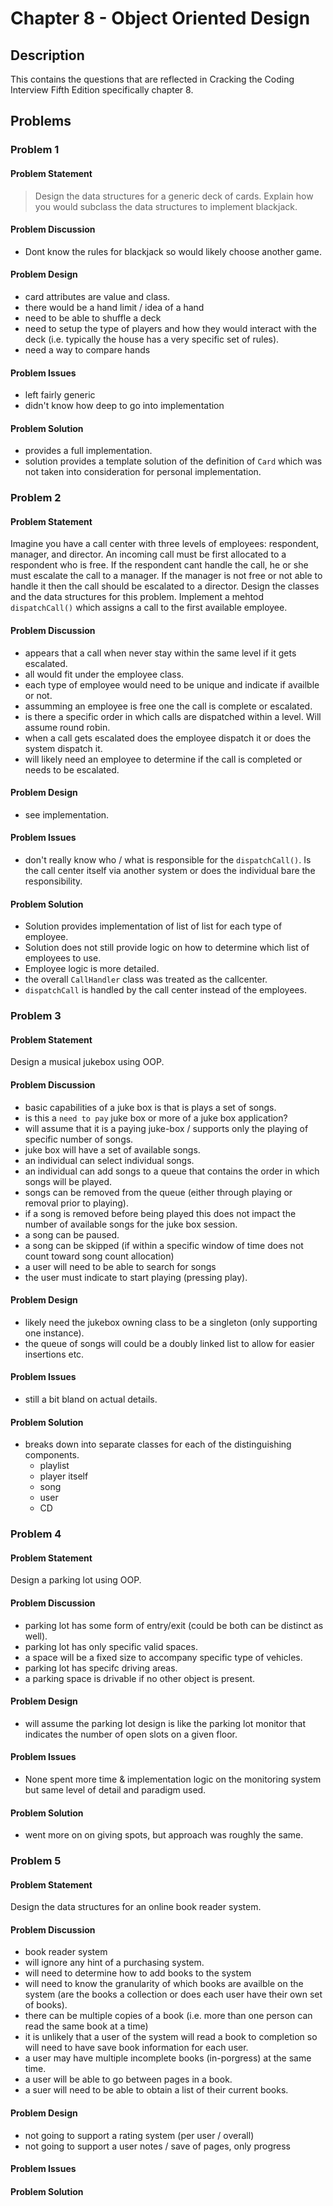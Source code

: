 # Chapter 8 - Object Oriented Design
## Description
This contains the questions that are reflected in Cracking the Coding Interview Fifth Edition specifically chapter 8.

## Problems
### Problem 1
#### Problem Statement
> Design the data structures for a generic deck of cards.  Explain how you would subclass the data structures to implement blackjack.

#### Problem Discussion
- Dont know the rules for blackjack so would likely choose another game.

#### Problem Design
- card attributes are value and class.
- there would be a hand limit / idea of a hand
- need to be able to shuffle a deck
- need to setup the type of players and how they would interact with the deck (i.e. typically the house has a very specific set of rules).
- need a way to compare hands

#### Problem Issues
- left fairly generic
- didn't know how deep to go into implementation

#### Problem Solution
- provides a full implementation.
- solution provides a template solution of the definition of `Card` which was not taken into consideration for personal implementation.

### Problem 2
#### Problem Statement
>
Imagine you have a call center with three levels of employees: respondent, manager, and director.  An incoming call must be first allocated to a respondent who is free.  If the respondent cant handle the call, he or she must escalate the call to a manager.  If the manager is not free or not able to handle it then the call should be escalated to a director.  Design the classes and the data structures for this problem.  Implement a mehtod `dispatchCall()` which assigns a call to the first available employee.

#### Problem Discussion
- appears that a call when never stay within the same level if it gets escalated.
- all would fit under the employee class.
- each type of employee would need to be unique and indicate if availble or not.
- assumming an employee is free one the call is complete or escalated.
- is there a specific order in which calls are dispatched within a level.  Will assume round robin.
- when a call gets escalated does the employee dispatch it or does the system dispatch it.
- will likely need an employee to determine if the call is completed or needs to be escalated.

#### Problem Design
- see implementation.

#### Problem Issues
- don't really know who / what is responsible for the `dispatchCall()`.  Is the call center itself via another system or does the individual bare the responsibility.

#### Problem Solution
- Solution provides implementation of list of list for each type of employee.
- Solution does not still provide logic on how to determine which list of employees to use.
- Employee logic is more detailed.
- the overall `CallHandler` class was treated as the callcenter.
- `dispatchCall` is handled by the call center instead of the employees.

### Problem 3
#### Problem Statement
>
Design a musical jukebox using OOP.

#### Problem Discussion
- basic capabilities of a juke box is that is plays a set of songs.
- is this a `need to pay` juke box or more of a juke box application?
- will assume that it is a paying juke-box / supports only the playing of specific number of songs.
- juke box will have a set of available songs.
- an individual can select individual songs.
- an individual can add songs to a queue that contains the order in which songs will be played.
- songs can be removed from the queue (either through playing or removal prior to playing).
- if a song is removed before being played this does not impact the number of available songs for the juke box session.
- a song can be paused.
- a song can be skipped (if within a specific window of time does not count toward song count allocation)
- a user will need to be able to search for songs
- the user must indicate to start playing (pressing play).

#### Problem Design
- likely need the jukebox owning class to be a singleton (only supporting one instance).
- the queue of songs will could be a doubly linked list to allow for easier insertions etc.

#### Problem Issues
- still a bit bland on actual details.

#### Problem Solution
- breaks down into separate classes for each of the distinguishing components.
  - playlist
  - player itself
  - song
  - user
  - CD

### Problem 4
#### Problem Statement
>
Design a parking lot using OOP.

#### Problem Discussion
- parking lot has some form of entry/exit (could be both can be distinct as well).
- parking lot has only specific valid spaces.
- a space will be a fixed size to accompany specific type of vehicles.
- parking lot has specifc driving areas.
- a parking space is drivable if no other object is present.

#### Problem Design
- will assume the parking lot design is like the parking lot monitor that indicates the number of open slots on a given floor.

#### Problem Issues
- None spent more time & implementation logic on the monitoring system but same level of detail and paradigm used.

#### Problem Solution
- went more on on giving spots, but approach was roughly the same.

### Problem 5
#### Problem Statement
>
Design the data structures for an online book reader system.

#### Problem Discussion
- book reader system
- will ignore any hint of a purchasing system.
- will need to determine how to add books to the system
- will need to know the granularity of which books are availble on the system (are the books a collection or does each user have their own set of books).
- there can be multiple copies of a book (i.e. more than one person can read the same book at a time)
- it is unlikely that a user of the system will read a book to completion so will need to have save book information for each user.
- a user may have multiple incomplete books (in-porgress) at the same time.
- a user will be able to go between pages in a book.
- a suer will need to be able to obtain a list of their current books.

#### Problem Design
- not going to support a rating system (per user / overall)
- not going to support a user notes / save of pages, only progress

#### Problem Issues

#### Problem Solution